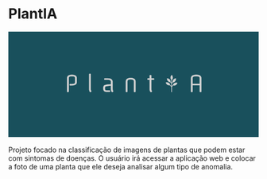 # PlantIA

![alt text](https://github.com/LucasOliveiraS/plantia-startup/blob/master/img/logo.png)

Projeto focado na classificação de imagens de plantas que podem estar com sintomas de doenças. O usuário irá acessar a aplicação web e colocar a foto de uma planta que ele deseja analisar algum tipo de anomalia.


